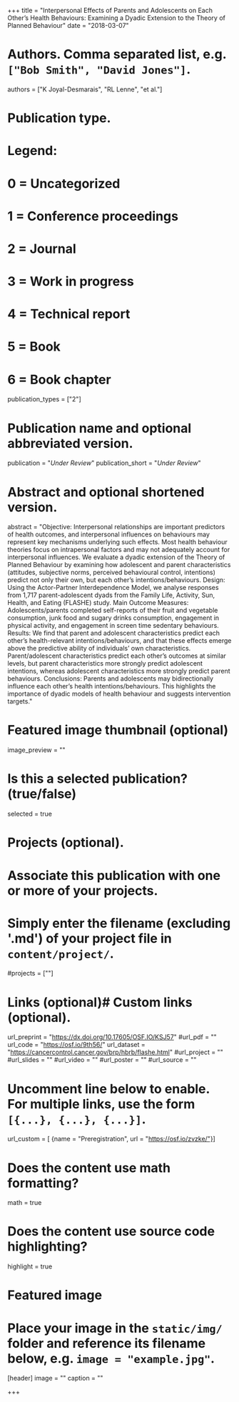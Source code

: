 +++
title = "Interpersonal Effects of Parents and Adolescents on Each Other’s Health Behaviours: Examining a Dyadic Extension to the Theory of Planned Behaviour"
date = "2018-03-07"

# Authors. Comma separated list, e.g. `["Bob Smith", "David Jones"]`.
authors = ["K Joyal-Desmarais", "RL Lenne", "et al."]

# Publication type.
# Legend:
# 0 = Uncategorized
# 1 = Conference proceedings
# 2 = Journal
# 3 = Work in progress
# 4 = Technical report
# 5 = Book
# 6 = Book chapter
publication_types = ["2"]

# Publication name and optional abbreviated version.
publication = "*Under Review*"
publication_short = "*Under Review*"

# Abstract and optional shortened version.
abstract = "Objective: Interpersonal relationships are important predictors of health outcomes, and interpersonal influences on behaviours may represent key mechanisms underlying such effects. Most health behaviour theories focus on intrapersonal factors and may not adequately account for interpersonal influences. We evaluate a dyadic extension of the Theory of Planned Behaviour by examining how adolescent and parent characteristics (attitudes, subjective norms, perceived behavioural control, intentions) predict not only their own, but each other’s intentions/behaviours. Design: Using the Actor-Partner Interdependence Model, we analyse responses from 1,717 parent-adolescent dyads from the Family Life, Activity, Sun, Health, and Eating (FLASHE) study. Main Outcome Measures: Adolescents/parents completed self-reports of their fruit and vegetable consumption, junk food and sugary drinks consumption, engagement in physical activity, and engagement in screen time sedentary behaviours. Results: We find that parent and adolescent characteristics predict each other’s health-relevant intentions/behaviours, and that these effects emerge above the predictive ability of individuals’ own characteristics. Parent/adolescent characteristics predict each other’s outcomes at similar levels, but parent characteristics more strongly predict adolescent intentions, whereas adolescent characteristics more strongly predict parent behaviours. Conclusions: Parents and adolescents may bidirectionally influence each other’s health intentions/behaviours. This highlights the importance of dyadic models of health behaviour and suggests intervention targets."
# Featured image thumbnail (optional)
image_preview = ""

# Is this a selected publication? (true/false)
selected = true

# Projects (optional).
#   Associate this publication with one or more of your projects.
#   Simply enter the filename (excluding '.md') of your project file in `content/project/`.
#projects = [""]

# Links (optional)# Custom links (optional).
url_preprint = "https://dx.doi.org/10.17605/OSF.IO/KSJ57"
#url_pdf = ""
url_code = "https://osf.io/9th56/"
url_dataset = "https://cancercontrol.cancer.gov/brp/hbrb/flashe.html"
#url_project = ""
#url_slides = ""
#url_video = ""
#url_poster = ""
#url_source = ""

#   Uncomment line below to enable. For multiple links, use the form `[{...}, {...}, {...}]`.
url_custom = [ {name = "Preregistration", url = "https://osf.io/zvzke/"}]


# Does the content use math formatting?
math = true

# Does the content use source code highlighting?
highlight = true

# Featured image
# Place your image in the `static/img/` folder and reference its filename below, e.g. `image = "example.jpg"`.
[header]
image = ""
caption = ""

+++


